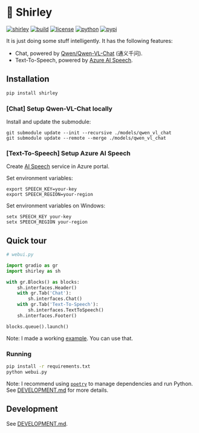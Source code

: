 # 🦈 Shirley

[![shirley](https://img.shields.io/badge/🦈-Shirley-06b6d4?style=flat-square)](.)
[![build](https://img.shields.io/github/actions/workflow/status/luojiahai/shirley/python-publish.yml?branch=main&style=flat-square&logo=githubactions&logoColor=white)](https://github.com/luojiahai/shirley/actions/workflows/python-publish.yml)
[![license](https://img.shields.io/github/license/luojiahai/shirley.svg?style=flat-square&logo=github&logoColor=white)](./LICENSE)
[![python](https://img.shields.io/pypi/pyversions/shirley?style=flat-square&logo=python&logoColor=white)](https://www.python.org/)
[![pypi](https://img.shields.io/pypi/v/shirley?style=flat-square&logo=pypi&logoColor=white)](https://pypi.org/project/shirley/)

It is just doing some stuff intelligently. It has the following features:
- Chat, powered by [Qwen/Qwen-VL-Chat](https://huggingface.co/Qwen/Qwen-VL-Chat) (通义千问).
- Text-To-Speech, powered by [Azure AI Speech](https://azure.microsoft.com/products/ai-services/ai-speech).

## Installation

```bash
pip install shirley
```

### [Chat] Setup Qwen-VL-Chat locally

Install and update the submodule:
```
git submodule update --init --recursive ./models/qwen_vl_chat
git submodule update --remote --merge ./models/qwen_vl_chat
```

### [Text-To-Speech] Setup Azure AI Speech

Create [AI Speech](https://azure.microsoft.com/products/ai-services/ai-speech) service in Azure portal.

Set environment variables:
```
export SPEECH_KEY=your-key
export SPEECH_REGION=your-region
```

Set environment variables on Windows:
```
setx SPEECH_KEY your-key
setx SPEECH_REGION your-region
```

## Quick tour

```python
# webui.py

import gradio as gr
import shirley as sh

with gr.Blocks() as blocks:
    sh.interfaces.Header()
    with gr.Tab('Chat'):
        sh.interfaces.Chat()
    with gr.Tab('Text-To-Speech'):
        sh.interfaces.TextToSpeech()
    sh.interfaces.Footer()

blocks.queue().launch()
```

Note: I made a working [example](https://github.com/luojiahai/shirley/blob/main/webui.py). You can use that.

### Running

```bash
pip install -r requirements.txt
python webui.py
```

Note: I recommend using [`poetry`](https://python-poetry.org/) to manage dependencies and run Python. See [DEVELOPMENT.md](./DEVELOPMENT.md) for more details.

## Development

See [DEVELOPMENT.md](./DEVELOPMENT.md).
